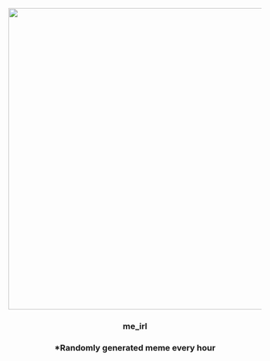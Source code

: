 <p align="center">
        <img src="https://i.redd.it/v43u6lntbcr91.jpg" width="600" height="600">
        </p>
        <h3 align="center">me_irl</h3>
        <h3 align="center">*Randomly generated meme every hour</h3>
    